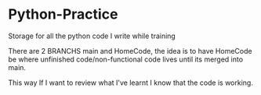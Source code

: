 # Python-Practice
Storage for all the python code I write while training

There are 2 BRANCHS main and HomeCode, the idea is to have HomeCode be where unfinished code/non-functional code lives until its merged into main. 

This way If I want to review what I've learnt I know that the code is working.
